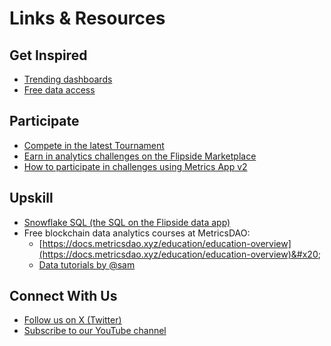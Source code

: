 # Links & Resources

## **Get Inspired**

* [Trending dashboards](https://flipsidecrypto.xyz/discover)
* [Free data access](https://flipsidecrypto.xyz/edit)

## **Participate**&#x20;

* [Compete in the latest Tournament](https://premierleague.flipsidecrypto.xyz/)
* [Earn in analytics challenges on the Flipside Marketplace](https://metricsdao.xyz/app/analyze)
* [How to participate in challenges using Metrics App v2](https://metricsdao.gitbook.io/metrics-app-1/overview)

## **Upskill**&#x20;

* [Snowflake SQL (the SQL on the Flipside data app)](https://docs.snowflake.com/)
* Free blockchain data analytics courses at MetricsDAO:
  * [https://docs.metricsdao.xyz/education/education-overview](https://docs.metricsdao.xyz/education/education-overview)&#x20;
  * [Data tutorials by @sam](https://www.youtube.com/watch?v=7WCo41zdxAI\&list=PLkVNGrM4Ij2xAyu3EyDBDGFSuNLHVXphu)

## **Connect With Us**

* [Follow us on X (Twitter) ](https://twitter.com/flipsidecrypto)
* [Subscribe to our YouTube channel ](https://www.youtube.com/@Official\_Flipside)

